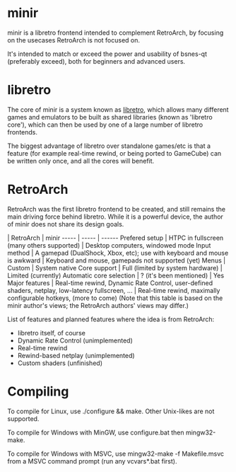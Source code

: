 # minir
minir is a libretro frontend intended to complement RetroArch, by focusing on the usecases RetroArch is not focused on.

It's intended to match or exceed the power and usability of bsnes-qt (preferably exceed), both for beginners and advanced users.

# libretro
The core of minir is a system known as [libretro](http://libretro.com/), which allows many different
games and emulators to be built as shared libraries (known as 'libretro core'), which can then be
used by one of a large number of libretro frontends.

The biggest advantage of libretro over standalone games/etc is that a feature (for example real-time
rewind, or being ported to GameCube) can be written only once, and all the cores will benefit.

# RetroArch
RetroArch was the first libretro frontend to be created, and still remains the main driving force
behind libretro. While it is a powerful device, the author of minir does not share its design goals.

 | RetroArch | minir
----- | ----- | ------
Prefered setup | HTPC in fullscreen (many others supported) | Desktop computers, windowed mode
Input method | A gamepad (DualShock, Xbox, etc); use with keyboard and mouse is awkward | Keyboard and mouse, gamepads not supported (yet)
Menus | Custom | System native
Core support | Full (limited by system hardware) | Limited (currently)
Automatic core selection | ? (it's been mentioned) | Yes
Major features | Real-time rewind, Dynamic Rate Control, user-defined shaders, netplay, low-latency fullscreen, ... | Real-time rewind, maximally configurable hotkeys, (more to come)
(Note that this table is based on the minir author's views; the RetroArch authors' views may differ.)

List of features and planned features where the idea is from RetroArch:
- libretro itself, of course
- Dynamic Rate Control (unimplemented)
- Real-time rewind
- Rewind-based netplay (unimplemented)
- Custom shaders (unfinished)

# Compiling
To compile for Linux, use ./configure && make. Other Unix-likes are not supported.

To compile for Windows with MinGW, use configure.bat then mingw32-make.

To compile for Windows with MSVC, use mingw32-make -f Makefile.msvc from a MSVC command prompt (run any vcvars*.bat first).
